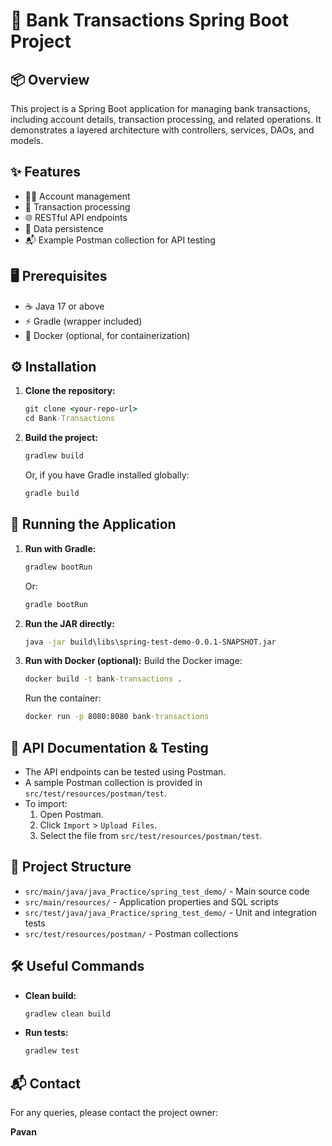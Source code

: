 # 🏦 Bank Transactions Spring Boot Project

## 📦 Overview
This project is a Spring Boot application for managing bank transactions, including account details, transaction processing, and related operations. It demonstrates a layered architecture with controllers, services, DAOs, and models.

## ✨ Features
- 🧑‍💼 Account management
- 💸 Transaction processing
- 🌐 RESTful API endpoints
- 💾 Data persistence
- 📬 Example Postman collection for API testing

## 🖥️ Prerequisites
- ☕ Java 17 or above
- ⚡ Gradle (wrapper included)
- 🐳 Docker (optional, for containerization)

## ⚙️ Installation
1. **Clone the repository:**
   ```cmd
   git clone <your-repo-url>
   cd Bank-Transactions
   ```
2. **Build the project:**
   ```cmd
   gradlew build
   ```
   Or, if you have Gradle installed globally:
   ```cmd
   gradle build
   ```

## 🚀 Running the Application
1. **Run with Gradle:**
   ```cmd
   gradlew bootRun
   ```
   Or:
   ```cmd
   gradle bootRun
   ```
2. **Run the JAR directly:**
   ```cmd
   java -jar build\libs\spring-test-demo-0.0.1-SNAPSHOT.jar
   ```
3. **Run with Docker (optional):**
   Build the Docker image:
   ```cmd
   docker build -t bank-transactions .
   ```
   Run the container:
   ```cmd
   docker run -p 8080:8080 bank-transactions
   ```

## 🧪 API Documentation & Testing
- The API endpoints can be tested using Postman.
- A sample Postman collection is provided in `src/test/resources/postman/test`.
- To import:
  1. Open Postman.
  2. Click `Import` > `Upload Files`.
  3. Select the file from `src/test/resources/postman/test`.

## 📁 Project Structure
- `src/main/java/java_Practice/spring_test_demo/` - Main source code
- `src/main/resources/` - Application properties and SQL scripts
- `src/test/java/java_Practice/spring_test_demo/` - Unit and integration tests
- `src/test/resources/postman/` - Postman collections

## 🛠️ Useful Commands
- **Clean build:**
  ```cmd
  gradlew clean build
  ```
- **Run tests:**
  ```cmd
  gradlew test
  ```

## 📬 Contact
For any queries, please contact the project owner:

**Pavan**
